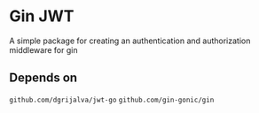 # Gin JWT

A simple package for creating an authentication and authorization middleware for gin

## Depends on
`github.com/dgrijalva/jwt-go`
`github.com/gin-gonic/gin`
